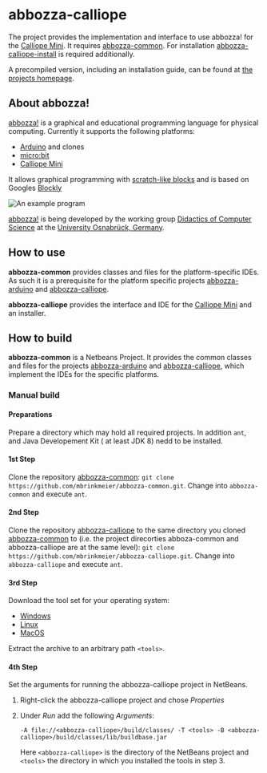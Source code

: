 # abbozza-calliope

The project provides the implementation and interface to use abbozza! for the [Calliope Mini](https://calliope.cc). It requires [abbozza-common](https://github.com/mbrinkmeier/abbozza-common). For installation [abbozza-calliope-install](https://github.com/mbrinkmeier/abbozza-common-install) is required additionally.

A precompiled version, including an installation guide, can be found at [the projects homepage](http://inf-didaktik.rz.uos.de/abbozza/calliope).

## About abbozza!

[abbozza!](http://inf-didaktik.rz.uos.de/abbozza) is a graphical and educational programming language for physical computing.
Currently it supports the following platforms:
* [Arduino](https://arduino.cc) and clones
* [micro:bit](https://microbit.org)
* [Calliope Mini](https://calliope.cc)

It allows graphical programming with [scratch-like blocks](http://scratch.mit.edu) and is based on Googles [Blockly](https://developers.google.com/blockly/)

![An example program](http://inf-didaktik.rz.uos.de/abbozza/img/binaer.png)

[abbozza!](http://inf-didaktik.rz.uos.de/abbozza) is being developed by the working group [Didactics of Computer Science](https://www.inf.uni-osnabrueck.de/arbeitsgruppen/didaktik.html) at the [University Osnabrück, Germany](https://uos.de).

## How to use

**abbozza-common** provides classes and files for the platform-specific IDEs. As such it is a prerequisite for the platform specific projects [abbozza-arduino](https://github.com/mbrinkmeier/abbozza-arduino) and 
[abbozza-calliope](https://github.com/mbrinkmeier/abbozza-calliope).

**abbozza-calliope** provides the interface and IDE for the [Calliope Mini](https://calliope.cc) and an installer.

## How to build

**abbozza-common** is a Netbeans Project. It provides the common classes and files for the projects
[abbozza-arduino](https://github.com/mbrinkmeier/abbozza-arduino) and 
[abbozza-calliope](https://github.com/mbrinkmeier/abbozza-calliope), which implement the IDEs for
the specific platforms. 

### Manual build

#### Preparations
Prepare a directory which may hold all required projects. In addition `ant`, and Java Developement Kit ( at least JDK 8)
nedd to be installed.

#### 1st Step
Clone the repository [abbozza-common](https://github.com/mbrinkmeier/abbozza-common):
`git clone https://github.com/mbrinkmeier/abbozza-common.git`.
Change into `abbozza-common` and execute `ant`.

#### 2nd Step
Clone the repository [abbozza-calliope](https://github.com/mbrinkmeier/abbozza-calliope) to the same directory
you cloned [abbozza-common](https://github.com/mbrinkmeier/abbozza-common) to (i.e. the project direcorties
abboza-common and abbozza-calliope are at the same level):
`git clone https://github.com/mbrinkmeier/abbozza-calliope.git`.
Change into `abbozza-calliope` and execute `ant`.

#### 3rd Step
Download the tool set for your operating system:
- [Windows](https://inf-didaktik.rz.uos.de/downloads/abbozza/tools/calliopeC/tools-win.zip)
- [Linux](https://inf-didaktik.rz.uos.de/downloads/abbozza/tools/calliopeC/tools-linux.zip)
- [MacOS](https://inf-didaktik.rz.uos.de/downloads/abbozza/tools/calliopeC/tools-macos.zip)

Extract the archive to an arbitrary path `<tools>`.

#### 4th Step
Set the arguments for running the abbozza-calliope project in NetBeans.
1. Right-click the abbozza-calliope project and chose *Properties* 
2. Under *Run* add the following *Arguments*:

   `-A file://<abbozza-calliope>/build/classes/ -T <tools> -B <abbozza-calliope>/build/classes/lib/buildbase.jar`

   Here `<abbozza-calliope>` is the directory of the NetBeans project and `<tools>`
   the directory in which you installed the tools in step 3.
